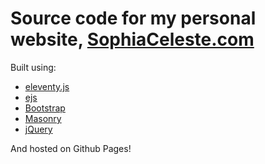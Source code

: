 # Source code for my personal website, [SophiaCeleste.com](https://www.sophiaceleste.com)

Built using:
- [eleventy.js](https://www.11ty.dev/)
- [ejs](https://ejs.co/)
- [Bootstrap](https://getbootstrap.com/)
- [Masonry](https://masonry.desandro.com/)
- [jQuery](https://jquery.com/)

And hosted on Github Pages!

